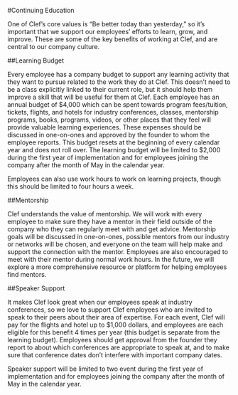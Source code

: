 #Continuing Education

One of Clef’s core values is “Be better today than yesterday,” so it’s important that we support our employees’ efforts to learn, grow, and improve. These are some of the key benefits of working at Clef, and are central to our company culture.

##Learning Budget

Every employee has a company budget to support any learning activity that they want to pursue related to the work they do at Clef. This doesn’t need to be a class explicitly linked to their current role, but it should help them improve a skill that will be useful for them at Clef. Each employee has an annual budget of $4,000 which can be spent towards program fees/tuition, tickets, flights, and hotels for industry conferences, classes, mentorship programs, books, programs, videos, or other places that they feel will provide valuable learning experiences. These expenses should be discussed in one-on-ones and approved by the founder to whom the employee reports. This budget resets at the beginning of every calendar year and does not roll over.  The learning budget will be limited to $2,000 during the first year of implementation and for employees joining the company after the month of May in the calendar year.

Employees can also use work hours to work on learning projects, though this should be limited to four hours a week.

##Mentorship

Clef understands the value of mentorship.  We will work with every employee to make sure they have a mentor in their field outside of the company who they can regularly meet with and get advice. Mentorship goals will be discussed in one-on-ones, possible mentors from our industry or networks will be chosen, and everyone on the team will help make and support the connection with the mentor. Employees are also encouraged to meet with their mentor during normal work hours. In the future, we will explore a more comprehensive resource or platform for helping employees find mentors.

##Speaker Support

It makes Clef look great when our employees speak at industry conferences, so we love to support Clef employees who are invited to speak to their peers about their area of expertise. For each event, Clef will pay for the flights and hotel up to $1,000 dollars, and employees are each eligible for this benefit 4 times per year (this budget is separate from the learning budget). Employees should get approval from the founder they report to about which conferences are appropriate to speak at, and to make sure that conference dates don’t interfere with important company dates.

Speaker support will be limited to two event during the first year of implementation and for employees joining the company after the month of May in the calendar year.

